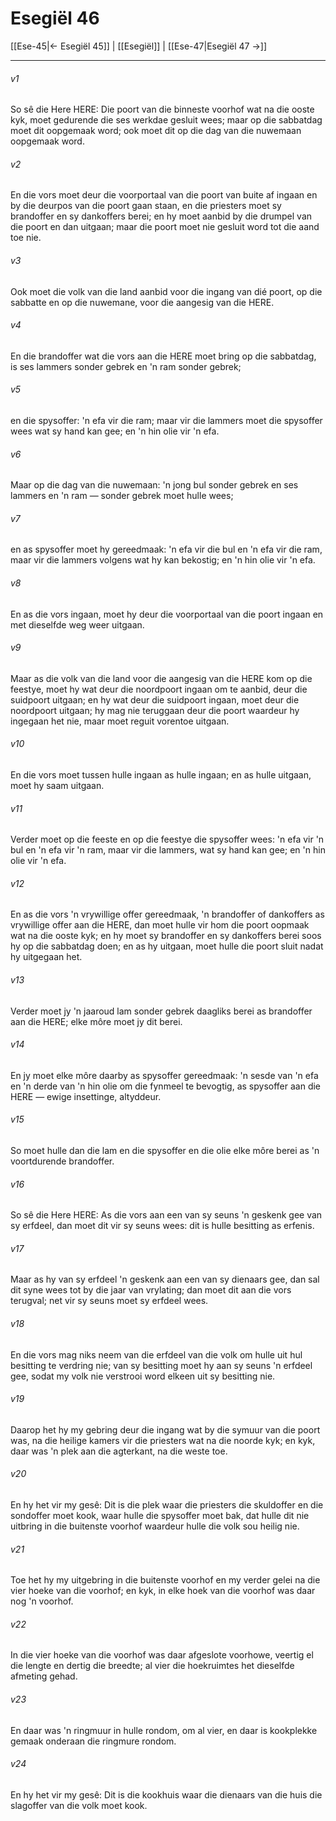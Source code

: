 # Esegiël 46

[[Ese-45|← Esegiël 45]] | [[Esegiël]] | [[Ese-47|Esegiël 47 →]]
***

###### v1
So sê die Here HERE: Die poort van die binneste voorhof wat na die ooste kyk, moet gedurende die ses werkdae gesluit wees; maar op die sabbatdag moet dit oopgemaak word; ook moet dit op die dag van die nuwemaan oopgemaak word. 
###### v2
En die vors moet deur die voorportaal van die poort van buite af ingaan en by die deurpos van die poort gaan staan, en die priesters moet sy brandoffer en sy dankoffers berei; en hy moet aanbid by die drumpel van die poort en dan uitgaan; maar die poort moet nie gesluit word tot die aand toe nie. 
###### v3
Ook moet die volk van die land aanbid voor die ingang van dié poort, op die sabbatte en op die nuwemane, voor die aangesig van die HERE. 
###### v4
En die brandoffer wat die vors aan die HERE moet bring op die sabbatdag, is ses lammers sonder gebrek en 'n ram sonder gebrek; 
###### v5
en die spysoffer: 'n efa vir die ram; maar vir die lammers moet die spysoffer wees wat sy hand kan gee; en 'n hin olie vir 'n efa. 
###### v6
Maar op die dag van die nuwemaan: 'n jong bul sonder gebrek en ses lammers en 'n ram — sonder gebrek moet hulle wees; 
###### v7
en as spysoffer moet hy gereedmaak: 'n efa vir die bul en 'n efa vir die ram, maar vir die lammers volgens wat hy kan bekostig; en 'n hin olie vir 'n efa. 
###### v8
En as die vors ingaan, moet hy deur die voorportaal van die poort ingaan en met dieselfde weg weer uitgaan. 
###### v9
Maar as die volk van die land voor die aangesig van die HERE kom op die feestye, moet hy wat deur die noordpoort ingaan om te aanbid, deur die suidpoort uitgaan; en hy wat deur die suidpoort ingaan, moet deur die noordpoort uitgaan; hy mag nie teruggaan deur die poort waardeur hy ingegaan het nie, maar moet reguit vorentoe uitgaan. 
###### v10
En die vors moet tussen hulle ingaan as hulle ingaan; en as hulle uitgaan, moet hy saam uitgaan. 
###### v11
Verder moet op die feeste en op die feestye die spysoffer wees: 'n efa vir 'n bul en 'n efa vir 'n ram, maar vir die lammers, wat sy hand kan gee; en 'n hin olie vir 'n efa. 
###### v12
En as die vors 'n vrywillige offer gereedmaak, 'n brandoffer of dankoffers as vrywillige offer aan die HERE, dan moet hulle vir hom die poort oopmaak wat na die ooste kyk; en hy moet sy brandoffer en sy dankoffers berei soos hy op die sabbatdag doen; en as hy uitgaan, moet hulle die poort sluit nadat hy uitgegaan het. 
###### v13
Verder moet jy 'n jaaroud lam sonder gebrek daagliks berei as brandoffer aan die HERE; elke môre moet jy dit berei. 
###### v14
En jy moet elke môre daarby as spysoffer gereedmaak: 'n sesde van 'n efa en 'n derde van 'n hin olie om die fynmeel te bevogtig, as spysoffer aan die HERE — ewige insettinge, altyddeur. 
###### v15
So moet hulle dan die lam en die spysoffer en die olie elke môre berei as 'n voortdurende brandoffer. 
###### v16
So sê die Here HERE: As die vors aan een van sy seuns 'n geskenk gee van sy erfdeel, dan moet dit vir sy seuns wees: dit is hulle besitting as erfenis. 
###### v17
Maar as hy van sy erfdeel 'n geskenk aan een van sy dienaars gee, dan sal dit syne wees tot by die jaar van vrylating; dan moet dit aan die vors terugval; net vir sy seuns moet sy erfdeel wees. 
###### v18
En die vors mag niks neem van die erfdeel van die volk om hulle uit hul besitting te verdring nie; van sy besitting moet hy aan sy seuns 'n erfdeel gee, sodat my volk nie verstrooi word elkeen uit sy besitting nie. 
###### v19
Daarop het hy my gebring deur die ingang wat by die symuur van die poort was, na die heilige kamers vir die priesters wat na die noorde kyk; en kyk, daar was 'n plek aan die agterkant, na die weste toe. 
###### v20
En hy het vir my gesê: Dit is die plek waar die priesters die skuldoffer en die sondoffer moet kook, waar hulle die spysoffer moet bak, dat hulle dit nie uitbring in die buitenste voorhof waardeur hulle die volk sou heilig nie. 
###### v21
Toe het hy my uitgebring in die buitenste voorhof en my verder gelei na die vier hoeke van die voorhof; en kyk, in elke hoek van die voorhof was daar nog 'n voorhof. 
###### v22
In die vier hoeke van die voorhof was daar afgeslote voorhowe, veertig el die lengte en dertig die breedte; al vier die hoekruimtes het dieselfde afmeting gehad. 
###### v23
En daar was 'n ringmuur in hulle rondom, om al vier, en daar is kookplekke gemaak onderaan die ringmure rondom. 
###### v24
En hy het vir my gesê: Dit is die kookhuis waar die dienaars van die huis die slagoffer van die volk moet kook. 
